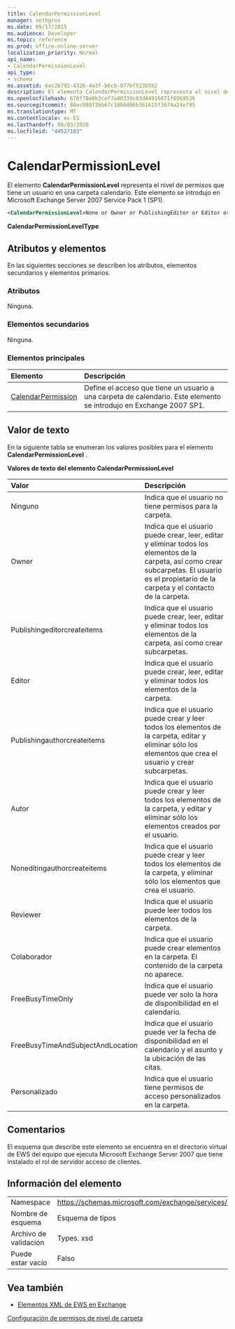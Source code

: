 ```yaml
---
title: CalendarPermissionLevel
manager: sethgros
ms.date: 09/17/2015
ms.audience: Developer
ms.topic: reference
ms.prod: office-online-server
localization_priority: Normal
api_name:
- CalendarPermissionLevel
api_type:
- schema
ms.assetid: 6ac2b792-4326-4a3f-b6cb-977bf523b5b2
description: El elemento CalendarPermissionLevel representa el nivel de permisos que tiene un usuario en una carpeta calendario. Este elemento se introdujo en Microsoft Exchange Server 2007 Service Pack 1 (SP1).
ms.openlocfilehash: 670f78e0b3cef7a40339c83d84916871f8969536
ms.sourcegitcommit: 88ec988f2bb67c1866d06b361615f3674a24e795
ms.translationtype: MT
ms.contentlocale: es-ES
ms.lasthandoff: 06/03/2020
ms.locfileid: "44527183"
---
```

# <a name="calendarpermissionlevel"></a>CalendarPermissionLevel

El elemento **CalendarPermissionLevel** representa el nivel de permisos que tiene un usuario en una carpeta calendario. Este elemento se introdujo en Microsoft Exchange Server 2007 Service Pack 1 (SP1). 
  
```xml
<CalendarPermissionLevel>None or Owner or PublishingEditor or Editor or PublishingAuthor or Author or NoneditingAuthor or Reviewer or Contributor or FreeBusyTimeOnly or FreeBusyTimeAndSubjectAndLocation or Custom</CalendarPermissionLevel>
```

 **CalendarPermissionLevelType**
## <a name="attributes-and-elements"></a>Atributos y elementos

En las siguientes secciones se describen los atributos, elementos secundarios y elementos primarios.
  
### <a name="attributes"></a>Atributos

Ninguna.
  
### <a name="child-elements"></a>Elementos secundarios

Ninguna.
  
### <a name="parent-elements"></a>Elementos principales

|**Elemento**|**Descripción**|
|:-----|:-----|
|[CalendarPermission](calendarpermission.md) <br/> |Define el acceso que tiene un usuario a una carpeta de calendario. Este elemento se introdujo en Exchange 2007 SP1.  <br/> |
   
## <a name="text-value"></a>Valor de texto

En la siguiente tabla se enumeran los valores posibles para el elemento **CalendarPermissionLevel** . 
  
**Valores de texto del elemento CalendarPermissionLevel**

|**Valor**|**Descripción**|
|:-----|:-----|
|Ninguno  <br/> |Indica que el usuario no tiene permisos para la carpeta.  <br/> |
|Owner  <br/> |Indica que el usuario puede crear, leer, editar y eliminar todos los elementos de la carpeta, así como crear subcarpetas. El usuario es el propietario de la carpeta y el contacto de la carpeta.  <br/> |
|Publishingeditorcreateitems  <br/> |Indica que el usuario puede crear, leer, editar y eliminar todos los elementos de la carpeta, así como crear subcarpetas.  <br/> |
|Editor  <br/> |Indica que el usuario puede crear, leer, editar y eliminar todos los elementos de la carpeta.  <br/> |
|Publishingauthorcreateitems  <br/> |Indica que el usuario puede crear y leer todos los elementos de la carpeta, editar y eliminar sólo los elementos que crea el usuario y crear subcarpetas.  <br/> |
|Autor  <br/> |Indica que el usuario puede crear y leer todos los elementos de la carpeta, y editar y eliminar sólo los elementos creados por el usuario.  <br/> |
|Noneditingauthorcreateitems  <br/> |Indica que el usuario puede crear y leer todos los elementos de la carpeta, y eliminar sólo los elementos que crea el usuario.  <br/> |
|Reviewer  <br/> |Indica que el usuario puede leer todos los elementos de la carpeta.  <br/> |
|Colaborador  <br/> |Indica que el usuario puede crear elementos en la carpeta. El contenido de la carpeta no aparece.  <br/> |
|FreeBusyTimeOnly  <br/> |Indica que el usuario puede ver solo la hora de disponibilidad en el calendario.  <br/> |
|FreeBusyTimeAndSubjectAndLocation  <br/> |Indica que el usuario puede ver la fecha de disponibilidad en el calendario y el asunto y la ubicación de las citas.  <br/> |
|Personalizado  <br/> |Indica que el usuario tiene permisos de acceso personalizados en la carpeta.  <br/> |
   
## <a name="remarks"></a>Comentarios

El esquema que describe este elemento se encuentra en el directorio virtual de EWS del equipo que ejecuta Microsoft Exchange Server 2007 que tiene instalado el rol de servidor acceso de clientes.
  
## <a name="element-information"></a>Información del elemento

|||
|:-----|:-----|
|Namespace  <br/> |https://schemas.microsoft.com/exchange/services/2006/types  <br/> |
|Nombre de esquema  <br/> |Esquema de tipos  <br/> |
|Archivo de validación  <br/> |Types. xsd  <br/> |
|Puede estar vacío  <br/> |Falso  <br/> |
   
## <a name="see-also"></a>Vea también



- [Elementos XML de EWS en Exchange](ews-xml-elements-in-exchange.md)


[Configuración de permisos de nivel de carpeta](https://msdn.microsoft.com/library/c7530e86-5112-401c-b10a-9c054ae59f07%28Office.15%29.aspx)

